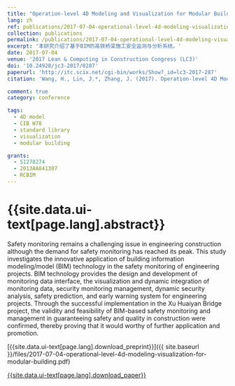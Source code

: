 ```yaml
---
title: "Operation-level 4D Modeling and Visualization for Modular Building based on Standard Activity Library"
lang: zh
ref: publications/2017-07-04-operational-level-4d-modeling-visualization-for-modular-building
collection: publications
permalink: /publications/2017-07-04-operational-level-4d-modeling-visualization-for-modular-building
excerpt: '本研究介绍了基于BIM的高铁桥梁施工安全监测与分析系统。'
date: 2017-07-04
venue: '2017 Lean & Computing in Construction Congress (LC3)'
doi: '10.24928/jc3-2017/0287'
paperurl: 'http://itc.scix.net/cgi-bin/works/Show?_id=lc3-2017-287'
citation: 'Wang, H., Lin, J.*, Zhang, J. (2017). Operation-level 4D Modeling and Visualization for Modular Building based on Standard Activity Library. <i>LC3 2017: Proceedings of the Joint Conference on Computing in Construction (JC3)</i>, 841-848. Heraklion, Crete, Greece. https://doi.org/10.24928/JC3-2017/0287'

comment: true
category: conference

tags: 
  - 4D model
  - CIB W78
  - standard library
  - visualization
  - modular building

grants:
  - 51278274
  - 2013AA041307
  - RCBIM
---
```



{{site.data.ui-text[page.lang].abstract}}
====

Safety monitoring remains a challenging issue in engineering construction although the demand for safety monitoring has reached its peak. This study investigates the innovative application of building information modeling/model (BIM) technology in the safety monitoring of engineering projects. BIM technology provides the design and development of monitoring data interface, the visualization and dynamic integration of monitoring data, security monitoring management, dynamic security analysis, safety prediction, and early warning system for engineering projects. Through the successful implementation in the Xu Huaiyan  Bridge project, the validity and feasibility of BIM-based safety monitoring and management in guaranteeing safety and quality in construction were confirmed, thereby proving that it would worthy of further application and promotion. 

[{{site.data.ui-text[page.lang].download_preprint}}]({{ site.baseurl }}/files/2017-07-04-operational-level-4d-modeling-visualization-for-modular-building.pdf)

[{{site.data.ui-text[page.lang].download_paper}}](http://itc.scix.net/cgi-bin/works/Show?_id=lc3-2017-287)
